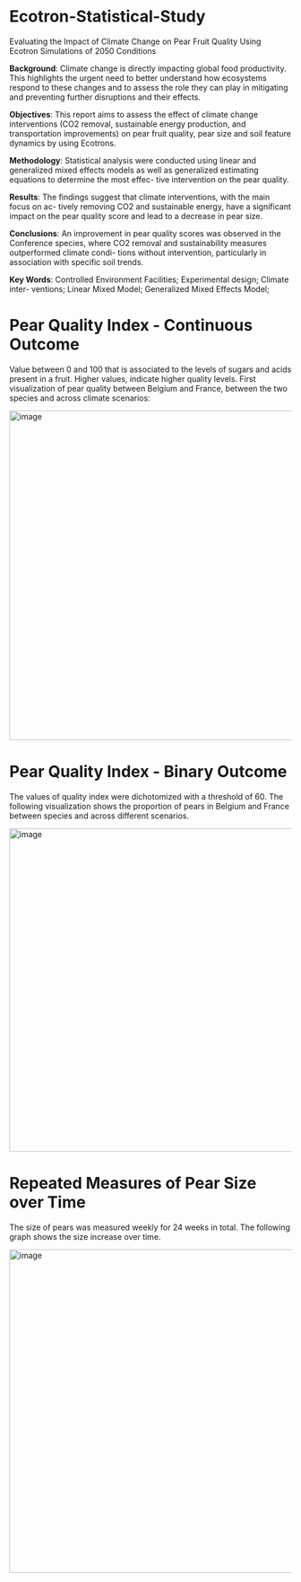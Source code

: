 # Ecotron-Statistical-Study
Evaluating the Impact of Climate Change on Pear Fruit Quality Using Ecotron Simulations of 2050 Conditions

**Background**: Climate change is directly impacting global food productivity. This
highlights the urgent need to better understand how ecosystems respond to these
changes and to assess the role they can play in mitigating and preventing further disruptions and their effects.

**Objectives**: This report aims to assess the effect of climate change interventions (CO2
removal, sustainable energy production, and transportation improvements) on pear
fruit quality, pear size and soil feature dynamics by using Ecotrons.

**Methodology**: Statistical analysis were conducted using linear and generalized mixed
effects models as well as generalized estimating equations to determine the most effec-
tive intervention on the pear quality.

**Results**: The findings suggest that climate interventions, with the main focus on ac-
tively removing CO2 and sustainable energy, have a significant impact on the pear
quality score and lead to a decrease in pear size.

**Conclusions**: An improvement in pear quality scores was observed in the Conference
species, where CO2 removal and sustainability measures outperformed climate condi-
tions without intervention, particularly in association with specific soil trends.

**Key Words**: Controlled Environment Facilities; Experimental design; Climate inter-
ventions; Linear Mixed Model; Generalized Mixed Effects Model;

# Pear Quality Index - Continuous Outcome

Value between 0 and 100 that is associated to the levels of sugars and acids present in a fruit. Higher values, indicate higher quality levels. 
First visualization of pear quality between Belgium and France, between the two species and across climate scenarios:

<img width="951" height="587" alt="image" src="https://github.com/user-attachments/assets/bf3f4797-db50-42a9-ad9f-8034bae2485e" />

# Pear Quality Index - Binary Outcome

The values of quality index were dichotomized with a threshold of 60. The following visualization shows the proportion of pears in Belgium and France between species and across different scenarios.

<img width="960" height="576" alt="image" src="https://github.com/user-attachments/assets/ee9883f8-2eed-428f-b353-f576b956362a" />

# Repeated Measures of Pear Size over Time

The size of pears was measured weekly for 24 weeks in total. The following graph shows the size increase over time.

<img width="960" height="576" alt="image" src="https://github.com/user-attachments/assets/cfd33e8e-546f-4d46-bf77-5f3aea5b00ee" />



